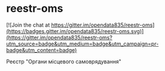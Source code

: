 # reestr-oms

[![Join the chat at https://gitter.im/opendata835/reestr-oms](https://badges.gitter.im/opendata835/reestr-oms.svg)](https://gitter.im/opendata835/reestr-oms?utm_source=badge&utm_medium=badge&utm_campaign=pr-badge&utm_content=badge)

Реєстр "Органи місцевого самоврядування"

